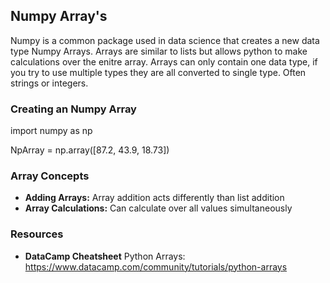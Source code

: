 ## Numpy Array's 

Numpy is a common package used in data science that creates a new data type Numpy Arrays. 
Arrays are similar to lists but allows python to make calculations over the enitre array. 
Arrays can only contain one data type, if you try to use multiple types they are all converted to single type. Often strings or integers. 

### Creating an Numpy Array 

import numpy as np 

NpArray = np.array([87.2, 43.9, 18.73]) 

### Array Concepts 

- **Adding Arrays:** Array addition acts differently than list addition 
- **Array Calculations:** Can calculate over all values simultaneously 

### Resources 
- **DataCamp Cheatsheet** Python Arrays: https://www.datacamp.com/community/tutorials/python-arrays
